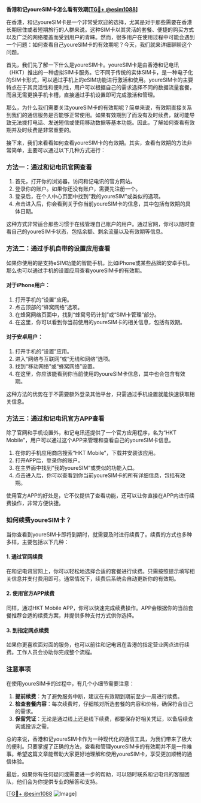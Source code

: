**香港和记youreSIM卡怎么看有效期[[TG💪+ @esim1088](https://t.me/s/esim1088)]**

在香港，和记youreSIM卡是一个非常受欢迎的选择，尤其是对于那些需要在香港长期居住或者短期旅行的人群来说。这种SIM卡以其灵活的套餐、便捷的购买方式以及广泛的网络覆盖而受到用户的青睐。然而，很多用户在使用过程中可能会遇到一个问题：如何查看自己youreSIM卡的有效期呢？今天，我们就来详细聊聊这个问题。

首先，我们先了解一下什么是youreSIM卡。youreSIM卡是由香港和记电讯（HKT）推出的一种虚拟SIM卡服务。它不同于传统的实体SIM卡，是一种电子化的SIM卡形式，可以通过手机上的eSIM功能进行激活和使用。youreSIM卡的主要特点在于其灵活性和便利性，用户可以根据自己的需求选择不同的数据流量套餐，而且无需更换手机卡槽，直接通过手机设置即可完成激活和管理。

那么，为什么我们需要关注youreSIM卡的有效期呢？简单来说，有效期直接关系到我们的通信服务是否能够正常使用。如果有效期到了而没有及时续费，就可能导致无法拨打电话、发送短信或使用移动数据等基本功能。因此，了解如何查看有效期并及时续费是非常重要的。

接下来，我们来看看如何查看youreSIM卡的有效期。其实，查看有效期的方法非常简单，主要可以通过以下几种方式进行：

### 方法一：通过和记电讯官网查看

1. 首先，打开你的浏览器，访问和记电讯的官方网站。
2. 登录你的账户。如果你还没有账户，需要先注册一个。
3. 登录后，在个人中心页面中找到“我的youreSIM”或类似的选项。
4. 点击进入后，你会看到关于你当前youreSIM卡的信息，其中包括有效期的具体日期。

这种方式非常适合那些习惯于在线管理自己账户的用户。通过官网，你可以随时查看自己的youreSIM卡状态，包括余额、剩余流量以及有效期等信息。

### 方法二：通过手机自带的设置应用查看

如果你使用的是支持eSIM功能的智能手机，比如iPhone或某些品牌的安卓手机，那么也可以通过手机的设置应用查看youreSIM卡的有效期。

#### 对于iPhone用户：
1. 打开手机的“设置”应用。
2. 点击顶部的“蜂窝网络”选项。
3. 在蜂窝网络页面中，找到“蜂窝号码计划”或“SIM卡管理”部分。
4. 在这里，你可以看到你当前使用的youreSIM卡的相关信息，包括有效期。

#### 对于安卓用户：
1. 打开手机的“设置”应用。
2. 进入“网络与互联网”或“无线和网络”选项。
3. 找到“移动网络”或“蜂窝网络”设置。
4. 在这里，你应该能看到你当前使用的youreSIM卡信息，其中也会包含有效期。

这种方法的优势在于不需要额外登录其他平台，只需通过手机设置就能快速获取相关信息。

### 方法三：通过和记电讯官方APP查看

除了官网和手机设置外，和记电讯还提供了一个官方应用程序，名为“HKT Mobile”，用户可以通过这个APP来管理和查看自己的youreSIM卡信息。

1. 在你的手机应用商店搜索“HKT Mobile”，下载并安装该应用。
2. 打开APP后，登录你的账户。
3. 在主界面中找到“我的youreSIM”或类似的功能入口。
4. 点击进入后，你可以查看到你当前youreSIM卡的所有详细信息，包括有效期。

使用官方APP的好处是，它不仅提供了查看功能，还可以让你直接在APP内进行续费操作，非常方便快捷。

### 如何续费youreSIM卡？

当你查看到youreSIM卡即将到期时，就需要及时进行续费了。续费的方式也多种多样，主要包括以下几种：

#### 1. 通过官网续费
在和记电讯官网上，你可以轻松地选择合适的套餐进行续费。只需按照提示填写相关信息并支付费用即可。通常情况下，续费后系统会自动更新你的有效期。

#### 2. 使用官方APP续费
同样，通过HKT Mobile APP，你可以快速完成续费操作。APP会根据你的当前套餐推荐合适的续费方案，并提供多种支付方式供你选择。

#### 3. 到指定网点续费
如果你更喜欢面对面的服务，也可以前往和记电讯在香港的指定营业网点进行续费。工作人员会协助你完成整个流程。

### 注意事项

在使用youreSIM卡的过程中，有几个小细节需要注意：

1. **提前续费**：为了避免服务中断，建议在有效期到期前至少一周进行续费。
2. **检查套餐内容**：每次续费时，仔细核对所选套餐的内容和价格，确保符合自己的需求。
3. **保留凭证**：无论是通过线上还是线下续费，都要保存好相关凭证，以备后续查询或投诉之需。

总的来说，香港和记youreSIM卡作为一种现代化的通信工具，为我们带来了极大的便利。只要掌握了正确的方法，查看和管理youreSIM卡的有效期并不是一件难事。希望这篇文章能帮助大家更好地理解和使用youreSIM卡，享受更加顺畅的通信体验。

最后，如果你有任何疑问或需要进一步的帮助，可以随时联系和记电讯的客服团队，他们会为你提供专业的解答和支持。

[[TG💪+ @esim1088](https://t.me/s/esim1088) ![Image](https://i.postimg.cc/4NQfJmqS/Snipaste-2025-05-13-00-14-12.png)]